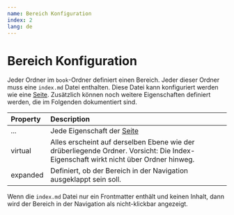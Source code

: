 ```yaml
---
name: Bereich Konfiguration
index: 2
lang: de
---
```


# Bereich Konfiguration

Jeder Ordner im `book`-Ordner definiert einen Bereich. Jeder dieser Ordner muss
eine `index.md` Datei enthalten. Diese Datei kann konfiguriert werden wie eine
[Seite](/configuration/page). Zusätzlich können noch weitere Eigenschaften definiert werden, die im
Folgenden dokumentiert sind.

| Property | Description                                                                                                                        |
| :------- | :--------------------------------------------------------------------------------------------------------------------------------- |
| ...      | Jede Eigenschaft der [Seite](/configuration/page)                                                                                  |
| virtual  | Alles erscheint auf derselben Ebene wie der drüberliegende Ordner. Vorsicht: Die Index-Eigenschaft wirkt nicht über Ordner hinweg. |
| expanded | Definiert, ob der Bereich in der Navigation ausgeklappt sein soll.                                                                 |

Wenn die `index.md` Datei nur ein Frontmatter enthält und keinen Inhalt, dann wird der Bereich in der Navigation als nicht-klickbar angezeigt.
